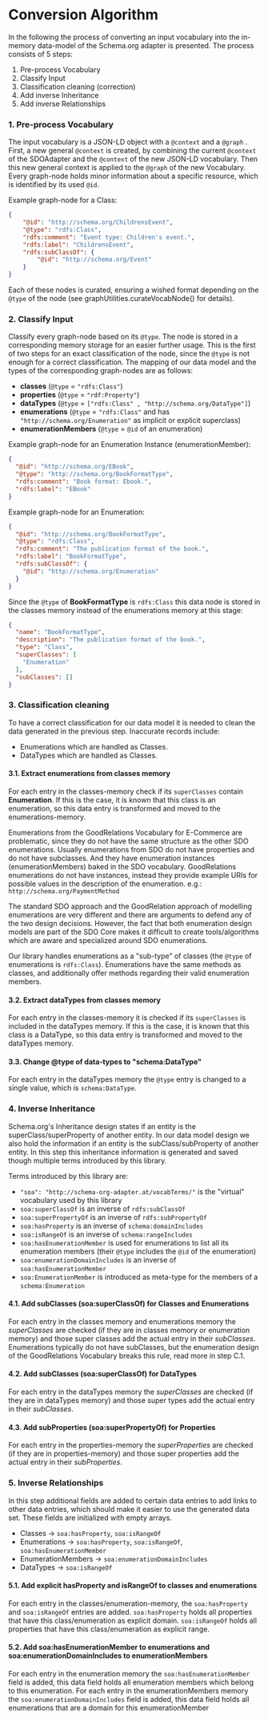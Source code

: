 # Conversion Algorithm

In the following the process of converting an input vocabulary into the in-memory data-model of the Schema.org adapter is presented. The process consists of 5 steps:

1. Pre-process Vocabulary
2. Classify Input
3. Classification cleaning (correction)
4. Add inverse Inheritance
5. Add inverse Relationships

### 1. Pre-process Vocabulary

The input vocabulary is a JSON-LD object with a `@context` and a `@graph` .
First, a new general `@context` is created, by combining the current `@context` of the SDOAdapter and the `@context` of the new JSON-LD vocabulary. Then this new general context is applied to the `@graph` of the new Vocabulary. Every graph-node holds minor information about a specific resource, which is identified by its used `@id`. 

Example graph-node for a Class:
```JSON
{
    "@id": "http://schema.org/ChildrensEvent",
    "@type": "rdfs:Class",
    "rdfs:comment": "Event type: Children's event.",
    "rdfs:label": "ChildrensEvent",
    "rdfs:subClassOf": {
        "@id": "http://schema.org/Event"
    }
}
```

Each of these nodes is curated, ensuring a wished format depending on the `@type` of the node (see graphUtilities.curateVocabNode() for details).

### 2. Classify Input

Classify every graph-node based on its `@type`. The node is stored in a corresponding memory storage for an easier further usage. This is the first of two steps for an exact classification of the node, since the `@type` is not enough for a correct classification. The mapping of our data model and the types of the corresponding graph-nodes are as follows:

- **classes** (`@type` = `"rdfs:Class"`)
- **properties** (`@type` = `"rdf:Property"`)
- **dataTypes** (`@type` = `["rdfs:Class" , "http://schema.org/DataType"]`)
- **enumerations** (`@type` = `"rdfs:Class"` and has `"http://schema.org/Enumeration"` as implicit or explicit superclass)
- **enumerationMembers** (`@type` = `@id` of an enumeration)

Example graph-node for an Enumeration Instance (enumerationMember):
```JSON
{
  "@id": "http://schema.org/EBook",
  "@type": "http://schema.org/BookFormatType",
  "rdfs:comment": "Book format: Ebook.",
  "rdfs:label": "EBook"
}
```
Example graph-node for an Enumeration:
```JSON
{
  "@id": "http://schema.org/BookFormatType",
  "@type": "rdfs:Class",
  "rdfs:comment": "The publication format of the book.",
  "rdfs:label": "BookFormatType",
  "rdfs:subClassOf": {
    "@id": "http://schema.org/Enumeration"
  }
}
```

Since the `@type` of **BookFormatType** is `rdfs:Class` this data node is stored in the classes memory instead of the enumerations memory at this stage:
```JSON
{
  "name": "BookFormatType",
  "description": "The publication format of the book.",
  "type": "Class",
  "superClasses": [
    "Enumeration"
  ],
  "subClasses": []
}
```

### 3. Classification cleaning

To have a correct classification for our data model it is needed to clean the data generated in the previous step. Inaccurate records include:

- Enumerations which are handled as Classes.
- DataTypes which are handled as Classes.
 
#### 3.1. Extract enumerations from classes memory 

 For each entry in the classes-memory check if its `superClasses` contain **Enumeration**. If this is the case, it is known that this class is an enumeration, so this data entry is transformed and moved to the enumerations-memory.
  
 Enumerations from the GoodRelations Vocabulary for E-Commerce are problematic, since they do not have the same structure as the other SDO enumerations. Usually enumerations from SDO do not have properties and do not have subclasses. And they have enumeration instances (enumerationMembers) baked in the SDO vocabulary. GoodRelations enumerations do not have instances, instead they provide example URIs for possible values in the description of the enumeration. e.g.: `http://schema.org/PaymentMethod`
 
 The standard SDO approach and the GoodRelation approach of modelling enumerations are very different and there are arguments to defend any of the two design decisions. However, the fact that both enumeration design models are part of the SDO Core makes it difficult to create tools/algorithms which are aware and specialized around SDO enumerations.
 
 Our library handles enumerations as a "sub-type" of classes (the `@type` of enumerations is `rdfs:Class`). Enumerations have the same methods as classes, and additionally offer methods regarding their valid enumeration members.
 
#### 3.2. Extract dataTypes from classes memory 

For each entry in the classes-memory it is checked if its `superClasses` is included in the dataTypes memory. If this is the case, it is known that this class is a DataType, so this data entry is transformed and moved to the dataTypes memory.
  
   
#### 3.3. Change @type of data-types to "schema:DataType"

For each entry in the dataTypes memory the `@type` entry is changed to a single value, which is `schema:DataType`.
  

### 4. Inverse Inheritance

Schema.org's Inheritance design states if an entity is the superClass/superProperty of another entity. In our data model design we also hold the information if an entity is the subClass/subProperty of another entity. In this step this inheritance information is generated and saved though multiple terms introduced by this library.

Terms introduced by this library are:
 - `"soa": "http://schema-org-adapter.at/vocabTerms/"` is the "virtual" vocabulary used by this library
 - `soa:superClassOf` is an inverse of `rdfs:subClassOf`
 - `soa:superPropertyOf` is an inverse of `rdfs:subPropertyOf`
 - `soa:hasProperty` is an inverse of `schema:domainIncludes`
 - `soa:isRangeOf` is an inverse of `schema:rangeIncludes`
 - `soa:hasEnumerationMember` is used for enumerations to list all its enumeration members (their `@type` includes the `@id` of the enumeration)
 - `soa:enumerationDomainIncludes` is an inverse of `soa:hasEnumerationMember`
 - `soa:EnumerationMember` is introduced as meta-type for the members of a `schema:Enumeration`
 
#### 4.1. Add subClasses (soa:superClassOf) for Classes and Enumerations

For each entry in the classes memory and enumerations memory the _superClasses_ are checked (if they are in classes memory or enumeration memory) and those super classes add the actual entry in their _subClasses_. Enumerations typically do not have subClasses, but the enumeration design of the GoodRelations Vocabulary breaks this rule, read more in step C.1. 

#### 4.2. Add subClasses (soa:superClassOf) for DataTypes

For each entry in the dataTypes memory the _superClasses_ are checked (if they are in dataTypes memory) and those super types add the actual entry in their _subClasses_.

#### 4.3. Add subProperties (soa:superPropertyOf) for Properties

For each entry in the properties-memory the _superProperties_ are checked (if they are in properties-memory) and those super properties add the actual entry in their _subProperties_.
 
### 5. Inverse Relationships

In this step additional fields are added to certain data entries to add links to other data entries, which should make it easier to use the generated data set. These fields are initialized with empty arrays.

- Classes -> `soa:hasProperty`, `soa:isRangeOf`
- Enumerations -> `soa:hasProperty`, `soa:isRangeOf`, `soa:hasEnumerationMember`
- EnumerationMembers -> `soa:enumerationDomainIncludes`
- DataTypes -> `soa:isRangeOf`
  
#### 5.1. Add explicit hasProperty and isRangeOf to classes and enumerations

 For each entry in the classes/enumeration-memory, the `soa:hasProperty` and `soa:isRangeOf` entries are added. `soa:hasProperty` holds all properties that have this class/enumeration as explicit domain. `soa:isRangeOf` holds all properties that have this class/enumeration as explicit range.
 
  
#### 5.2. Add soa:hasEnumerationMember to enumerations and soa:enumerationDomainIncludes to enumerationMembers

 For each entry in the enumeration memory the `soa:hasEnumerationMember` field is added, this data field holds all enumeration members which belong to this enumeration.
 For each entry in the enumerationMembers memory the `soa:enumerationDomainIncludes` field is added, this data field holds all enumerations that are a domain for this enumerationMember
